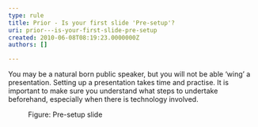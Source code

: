 ```yaml
---
type: rule
title: Prior - Is your first slide 'Pre-setup'?
uri: prior---is-your-first-slide-pre-setup
created: 2010-06-08T08:19:23.0000000Z
authors: []

---
```



You may be a natural born public speaker, but you will not be able ‘wing’ a presentation. Setting up a presentation takes time and practise. It is important to make sure you understand what steps to undertake beforehand, especially when there is technology involved.
<dl>    <dt><img alt="" class="ms-rteCustom-ImageArea" src="/Communication/RulesToBetterPowerpointPresentations/PublishingImages/preslide.gif"> </dt>
    <dd class="ms-rteCustom-FigureNormal">Figure&#58; Pre-setup slide </dd></dl>
